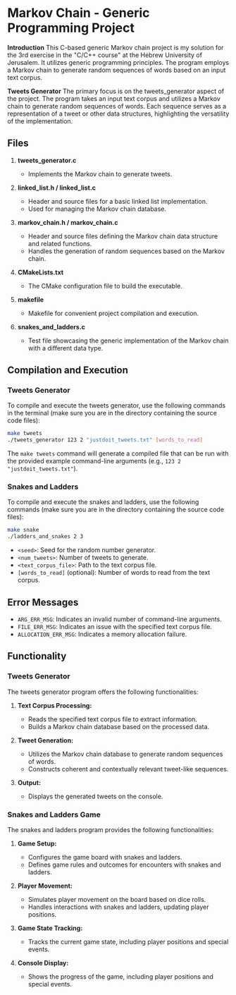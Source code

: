 # Markov Chain - Generic Programming Project

**Introduction**
This C-based generic Markov chain project is my solution for the 3rd exercise in the "C/C++ course" at the Hebrew University of Jerusalem. It utilizes generic programming principles. The program employs a Markov chain to generate random sequences of words based on an input text corpus.

**Tweets Generator**
The primary focus is on the tweets_generator aspect of the project. The program takes an input text corpus and utilizes a Markov chain to generate random sequences of words. Each sequence serves as a representation of a tweet or other data structures, highlighting the versatility of the implementation.

## Files

1. **tweets_generator.c**
   - Implements the Markov chain to generate tweets.

2. **linked_list.h / linked_list.c**
   - Header and source files for a basic linked list implementation.
   - Used for managing the Markov chain database.

3. **markov_chain.h / markov_chain.c**
   - Header and source files defining the Markov chain data structure and related functions.
   - Handles the generation of random sequences based on the Markov chain.

4. **CMakeLists.txt**
   - The CMake configuration file to build the executable.

5. **makefile**
   - Makefile for convenient project compilation and execution.

6. **snakes_and_ladders.c**
   - Test file showcasing the generic implementation of the Markov chain with a different data type.

## Compilation and Execution

### Tweets Generator

To compile and execute the tweets generator, use the following commands in the terminal (make sure you are in the directory containing the source code files):

```bash
make tweets
./tweets_generator 123 2 "justdoit_tweets.txt" [words_to_read]
```

The `make tweets` command will generate a compiled file that can be run with the provided example command-line arguments (e.g., `123 2 "justdoit_tweets.txt"`).

### Snakes and Ladders

To compile and execute the snakes and ladders, use the following commands (make sure you are in the directory containing the source code files):

```bash
make snake
./ladders_and_snakes 2 3
```

- `<seed>`: Seed for the random number generator.
- `<num_tweets>`: Number of tweets to generate.
- `<text_corpus_file>`: Path to the text corpus file.
- `[words_to_read]` (optional): Number of words to read from the text corpus.

## Error Messages

- `ARG_ERR_MSG`: Indicates an invalid number of command-line arguments.
- `FILE_ERR_MSG`: Indicates an issue with the specified text corpus file.
- `ALLOCATION_ERR_MSG`: Indicates a memory allocation failure.

## Functionality

### Tweets Generator
The tweets generator program offers the following functionalities:

1. **Text Corpus Processing:**
   - Reads the specified text corpus file to extract information.
   - Builds a Markov chain database based on the processed data.

2. **Tweet Generation:**
   - Utilizes the Markov chain database to generate random sequences of words.
   - Constructs coherent and contextually relevant tweet-like sequences.

3. **Output:**
   - Displays the generated tweets on the console.

### Snakes and Ladders Game
The snakes and ladders program provides the following functionalities:

1. **Game Setup:**
   - Configures the game board with snakes and ladders.
   - Defines game rules and outcomes for encounters with snakes and ladders.

2. **Player Movement:**
   - Simulates player movement on the board based on dice rolls.
   - Handles interactions with snakes and ladders, updating player positions.

3. **Game State Tracking:**
   - Tracks the current game state, including player positions and special events.

4. **Console Display:**
   - Shows the progress of the game, including player positions and special events.

